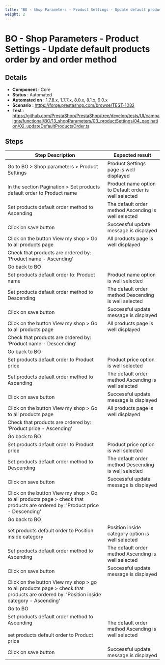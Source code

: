 ```yaml
---
title: "BO - Shop Parameters - Product Settings - Update default products order by and order method"
weight: 2
---
```


# BO - Shop Parameters - Product Settings - Update default products order by and order method
## Details
* **Component** : Core
* **Status** : Automated
* **Automated on** : 1.7.8.x, 1.7.7.x, 8.0.x, 8.1.x, 9.0.x
* **Scenario** : https://forge.prestashop.com/browse/TEST-1082
* **Test** : https://github.com/PrestaShop/PrestaShop/tree/develop/tests/UI/campaigns/functional/BO/13_shopParameters/03_productSettings/04_pagination/02_updateDefaultProductsOrder.ts

## Steps
| Step Description | Expected result |
| ----- | ----- |
| Go to BO > Shop parameters > Product Settings | Product Settings page is well displayed |
| In the section Pagination > Set products default order to Product name | Product name  option to Default order is well selected |
| Set products default order method to Ascending | The default order method  Ascending is well selected |
| Click on save button | Successful update message is displayed |
| Click on the button View my shop > Go to all products page | All products page is well displayed |
| Check that products are ordered by: 'Product name - Ascending' |  |
| Go back to BO |  |
| Set products default order to: Product name | Product name option is well selected |
| Set products default order method to Descending | The default order method  Descending is well selected |
| Click on save button | Successful update message is displayed |
| Click on the button View my shop > Go to all products page | All products page is well displayed |
| Check that products are ordered by: 'Product name - Descending' |  |
| Go back to BO |  |
| Set products default order to Product price | Product price option is well selected |
| Set products default order method to Ascending | The default order method Ascending is well selected |
| Click on save button | Successful update message is displayed |
| Click on the button View my shop > Go to all products page | All products page is well displayed |
| Check that products are ordered by: 'Product price - Ascending' |  |
| Go back to BO |  |
| Set products default order to Product price | Product price option is well selected |
| Set products default order method to Descending | The default order method Descending is well selected |
| Click on save button | Successful update message is displayed |
| Click on the button View my shop > Go to all products page > check that products are ordered by: 'Product price - Descending' |  |
| Go back to BO |  |
| set products default order to Position inside category | Position inside category option is well selected |
| Set products default order method to Ascending | The default order method Ascending is well selected |
| Click on save button | Successful update message is displayed |
| Click on the button View my shop > go to all products page > check that products are ordered by: 'Position inside category - Ascending' |  |
| Go to BO |  |
| Set products default order method to Ascending<br><br>set products default order to Product price | The default order method  Ascending is well selected |
| Click on save button | Successful update message is displayed |